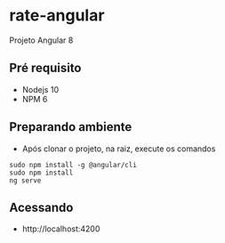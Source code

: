 # rate-angular
Projeto Angular 8

## Pré requisito
- Nodejs 10
- NPM 6

## Preparando ambiente

- Após clonar o projeto, na raiz, execute os comandos
  
```
sudo npm install -g @angular/cli
sudo npm install
ng serve 

```

## Acessando  
- http://localhost:4200

